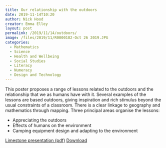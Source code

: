 ```yaml
---
title: Our relationship with the outdoors
date: 2019-11-14T10:20
author: Nick Hood
creator: Emma Elley
layout: post
permalink: /2019/11/14/outdoors/
image: /files/2019/11/R0000182-Oct 26 2019.JPG
categories:
  - Mathematics
  - Science
  - Health and Wellbeing
  - Social Studies
  - Literacy
  - Numeracy
  - Design and Technology
---
```


This poster proposes a range of lessons related to the outdoors and the relationship that we as humans have with it. Several examples of the lessons are based outdoors, giving inspiration and rich stimulus beyond the usual constraints of a classroom. There is a clear linkage to geography and mathematics through mapping. Three principal areas organise the lessons:

* Appreciating the outdoors
* Effects of humans on the environment
* Camping equipment design and adapting to the environment

<a href="/files/2019/11/outdoors.pdf">Limestone presentation (pdf)</a> <a href="/files/2019/11/outdoors.pdf" class="btn btn-sm btn-default" download>Download</a>
